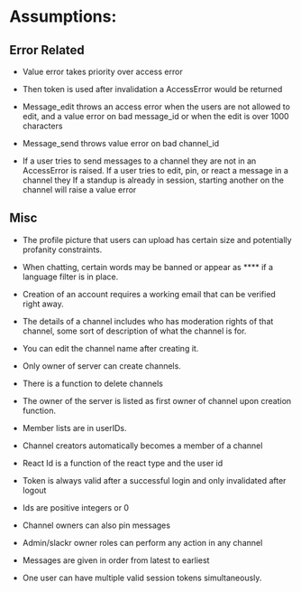 # Assumptions:


## Error Related

* Value error takes priority over access error

* Then token is used after invalidation a AccessError would be returned

* Message_edit throws an access error when the users are not allowed to edit, and a value error on bad message_id or when the edit is over 1000 characters

* Message_send throws value error on bad channel_id

* If a user tries to send messages to a channel they are not in an AccessError is raised. If a user tries to edit, pin, or react a message in a channel they If a standup is already in session, starting another on the channel will raise a value error

## Misc

* The profile picture that users can upload has certain size and potentially profanity constraints.

* When chatting, certain words may be banned or appear as **** if a language filter is in place.

* Creation of an account requires a working email that can be verified right away.

* The details of a channel includes who has moderation rights of that channel, some sort of description of what the channel is for.

* You can edit the channel name after creating it.

* Only owner of server can create channels.

* There is a function to delete channels

* The owner of the server is listed as first owner of channel upon creation function.

* Member lists are in userIDs.

* Channel creators automatically becomes a member of a channel

* React Id is a function of the react type and the user id

* Token is always valid after a successful login and only invalidated after logout

* Ids are positive integers or 0

* Channel owners can also pin messages

* Admin/slackr owner roles can perform any action in any channel

* Messages are given in order from latest to earliest

* One user can have multiple valid session tokens simultaneously.
